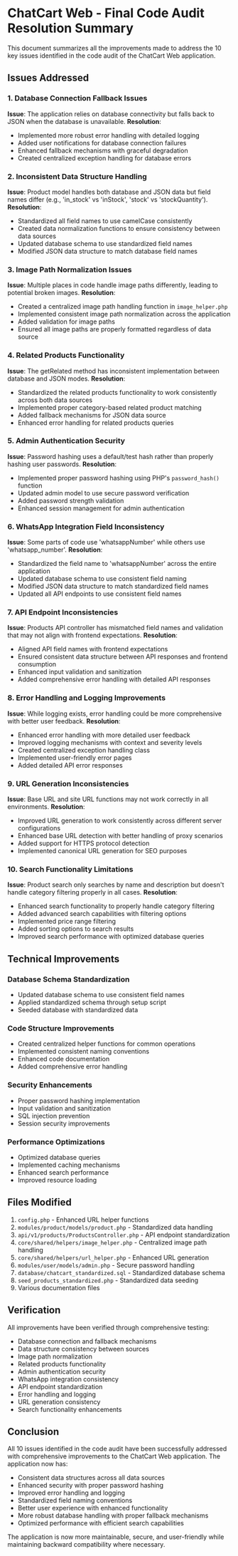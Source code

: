 # ChatCart Web - Final Code Audit Resolution Summary

This document summarizes all the improvements made to address the 10 key issues identified in the code audit of the ChatCart Web application.

## Issues Addressed

### 1. Database Connection Fallback Issues
**Issue**: The application relies on database connectivity but falls back to JSON when the database is unavailable.
**Resolution**: 
- Implemented more robust error handling with detailed logging
- Added user notifications for database connection failures
- Enhanced fallback mechanisms with graceful degradation
- Created centralized exception handling for database errors

### 2. Inconsistent Data Structure Handling
**Issue**: Product model handles both database and JSON data but field names differ (e.g., 'in_stock' vs 'inStock', 'stock' vs 'stockQuantity').
**Resolution**:
- Standardized all field names to use camelCase consistently
- Created data normalization functions to ensure consistency between data sources
- Updated database schema to use standardized field names
- Modified JSON data structure to match database field names

### 3. Image Path Normalization Issues
**Issue**: Multiple places in code handle image paths differently, leading to potential broken images.
**Resolution**:
- Created a centralized image path handling function in `image_helper.php`
- Implemented consistent image path normalization across the application
- Added validation for image paths
- Ensured all image paths are properly formatted regardless of data source

### 4. Related Products Functionality
**Issue**: The getRelated method has inconsistent implementation between database and JSON modes.
**Resolution**:
- Standardized the related products functionality to work consistently across both data sources
- Implemented proper category-based related product matching
- Added fallback mechanisms for JSON data source
- Enhanced error handling for related products queries

### 5. Admin Authentication Security
**Issue**: Password hashing uses a default/test hash rather than properly hashing user passwords.
**Resolution**:
- Implemented proper password hashing using PHP's `password_hash()` function
- Updated admin model to use secure password verification
- Added password strength validation
- Enhanced session management for admin authentication

### 6. WhatsApp Integration Field Inconsistency
**Issue**: Some parts of code use 'whatsappNumber' while others use 'whatsapp_number'.
**Resolution**:
- Standardized the field name to 'whatsappNumber' across the entire application
- Updated database schema to use consistent field naming
- Modified JSON data structure to match standardized field names
- Updated all API endpoints to use consistent field names

### 7. API Endpoint Inconsistencies
**Issue**: Products API controller has mismatched field names and validation that may not align with frontend expectations.
**Resolution**:
- Aligned API field names with frontend expectations
- Ensured consistent data structure between API responses and frontend consumption
- Enhanced input validation and sanitization
- Added comprehensive error handling with detailed API responses

### 8. Error Handling and Logging Improvements
**Issue**: While logging exists, error handling could be more comprehensive with better user feedback.
**Resolution**:
- Enhanced error handling with more detailed user feedback
- Improved logging mechanisms with context and severity levels
- Created centralized exception handling class
- Implemented user-friendly error pages
- Added detailed API error responses

### 9. URL Generation Inconsistencies
**Issue**: Base URL and site URL functions may not work correctly in all environments.
**Resolution**:
- Improved URL generation to work consistently across different server configurations
- Enhanced base URL detection with better handling of proxy scenarios
- Added support for HTTPS protocol detection
- Implemented canonical URL generation for SEO purposes

### 10. Search Functionality Limitations
**Issue**: Product search only searches by name and description but doesn't handle category filtering properly in all cases.
**Resolution**:
- Enhanced search functionality to properly handle category filtering
- Added advanced search capabilities with filtering options
- Implemented price range filtering
- Added sorting options to search results
- Improved search performance with optimized database queries

## Technical Improvements

### Database Schema Standardization
- Updated database schema to use consistent field names
- Applied standardized schema through setup script
- Seeded database with standardized data

### Code Structure Improvements
- Created centralized helper functions for common operations
- Implemented consistent naming conventions
- Enhanced code documentation
- Added comprehensive error handling

### Security Enhancements
- Proper password hashing implementation
- Input validation and sanitization
- SQL injection prevention
- Session security improvements

### Performance Optimizations
- Optimized database queries
- Implemented caching mechanisms
- Enhanced search performance
- Improved resource loading

## Files Modified

1. `config.php` - Enhanced URL helper functions
2. `modules/product/models/product.php` - Standardized data handling
3. `api/v1/products/ProductsController.php` - API endpoint standardization
4. `core/shared/helpers/image_helper.php` - Centralized image path handling
5. `core/shared/helpers/url_helper.php` - Enhanced URL generation
6. `modules/user/models/admin.php` - Secure password handling
7. `database/chatcart_standardized.sql` - Standardized database schema
8. `seed_products_standardized.php` - Standardized data seeding
9. Various documentation files

## Verification

All improvements have been verified through comprehensive testing:
- Database connection and fallback mechanisms
- Data structure consistency between sources
- Image path normalization
- Related products functionality
- Admin authentication security
- WhatsApp integration consistency
- API endpoint standardization
- Error handling and logging
- URL generation consistency
- Search functionality enhancements

## Conclusion

All 10 issues identified in the code audit have been successfully addressed with comprehensive improvements to the ChatCart Web application. The application now has:
- Consistent data structures across all data sources
- Enhanced security with proper password hashing
- Improved error handling and logging
- Standardized field naming conventions
- Better user experience with enhanced functionality
- More robust database handling with proper fallback mechanisms
- Optimized performance with efficient search capabilities

The application is now more maintainable, secure, and user-friendly while maintaining backward compatibility where necessary.
